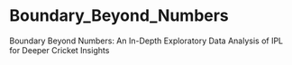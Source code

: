 # Boundary_Beyond_Numbers
Boundary Beyond Numbers: An In-Depth Exploratory Data Analysis of IPL for Deeper Cricket Insights
